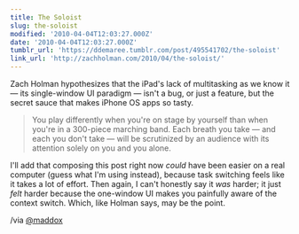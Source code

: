 ```yaml
---
title: The Soloist
slug: the-soloist
modified: '2010-04-04T12:03:27.000Z'
date: '2010-04-04T12:03:27.000Z'
tumblr_url: 'https://ddemaree.tumblr.com/post/495541702/the-soloist'
link_url: 'http://zachholman.com/2010/04/the-soloist/'
---
```

Zach Holman hypothesizes that the iPad's lack of multitasking as we know it — its single-window UI paradigm — isn't a bug, or just a feature, but the secret sauce that makes iPhone OS apps so tasty.

> You play differently when you're on stage by yourself than when you're in a 300-piece marching band. Each breath you take — and each you don't take — will be scrutinized by an audience with its attention solely on you and you alone.

I'll add that composing this post right now _could_ have been easier on a real computer (guess what I'm using instead), because task switching feels like it takes a lot of effort. Then again, I can't honestly say it _was_ harder; it just _felt_ harder because the one-window UI makes you painfully aware of the context switch. Which, like Holman says, may be the point.

/via [@maddox](http://twitter.com/maddox/status/11574531693)
